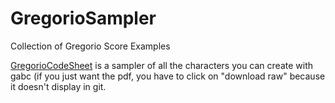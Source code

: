 # GregorioSampler
Collection of Gregorio Score Examples

[GregorioCodeSheet](/GregorioCodeSheet/) is a sampler of all the characters you can create with gabc (if you just want the pdf, you have to click on "download raw" because it doesn't display in git.

